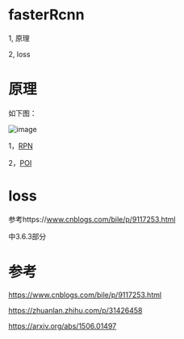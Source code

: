 # fasterRcnn

1, 原理

2, loss


# 原理

如下图：

![image](https://user-images.githubusercontent.com/37278270/131210888-584660f2-5b87-44df-b775-1fbb4ad6f991.png)

1，[RPN](./two.md)

2，[POI](https://github.com/chaotiaor/blog/blob/master/ObjectDetection/rcnn/FastRcnn/two.md)

# loss
参考https://www.cnblogs.com/bile/p/9117253.html

中3.6.3部分


# 参考
https://www.cnblogs.com/bile/p/9117253.html

https://zhuanlan.zhihu.com/p/31426458

https://arxiv.org/abs/1506.01497


